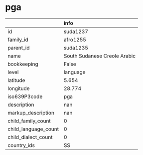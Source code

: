 # pga
|                      | info                         |
|:---------------------|:-----------------------------|
| id                   | suda1237                     |
| family_id            | afro1255                     |
| parent_id            | suda1235                     |
| name                 | South Sudanese Creole Arabic |
| bookkeeping          | False                        |
| level                | language                     |
| latitude             | 5.654                        |
| longitude            | 28.774                       |
| iso639P3code         | pga                          |
| description          | nan                          |
| markup_description   | nan                          |
| child_family_count   | 0                            |
| child_language_count | 0                            |
| child_dialect_count  | 0                            |
| country_ids          | SS                           |